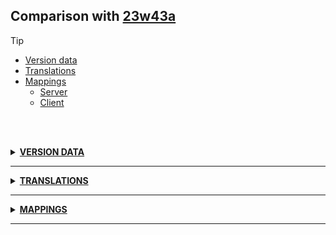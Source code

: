 ## Comparison with [23w43a](https://github.com/PixiGeko/Minecraft-generated-data/tree/23w43a)

> [!TIP]
> - [Version data](#version-data)
> - [Translations](#translations)
> - [Mappings](#mappings)
>   - [Server](#server-mappings)
>   - [Client](#client-mappings)

<br/><br/>
<details><summary><b><ins>VERSION DATA</ins></b><a name="version-data"></a></summary>
<br/>
<table><tr><th></th><th align="left">23w43a</th><th>23w43b</th></tr><tr><td>World version</td><td><pre>3686</pre></td><td><pre>3687</pre></td></tr><tr><td>Protocol version</td><td><pre>1073741983</pre></td><td><pre>1073741984</pre></td></tr></table>
</details>
<hr/>
<details><summary><b><ins>TRANSLATIONS</ins></b><a name="translations"></a></summary>
<br/>
<details>
<summary>
Keys
</summary>

```diff
+ mco.notification.transferSubscription.buttonText: Transfer Now
+ mco.notification.transferSubscription.message: Java Realms subscriptions are moving to the Microsoft Store. Do not let your subscription expire!
Transfer now and get 30 days of Realms for free.
Go to Profile on minecraft.net to transfer your subscription.
```

</details>
</details>
<hr/>
<details><summary><b><ins>MAPPINGS</ins></b><a name="mappings"></a></summary>
<br/>
<h2>Server<a name="server-mappings"></a></h2>
<h2>Client<a name="client-mappings"></a></h2>
</details>
<hr/>